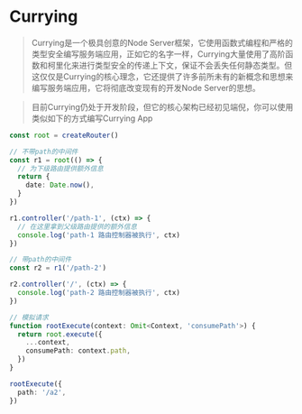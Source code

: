# Currying

> Currying是一个极具创意的Node Server框架，它使用函数式编程和严格的类型安全编写服务端应用，正如它的名字一样，Currying大量使用了高阶函数和柯里化来进行类型安全的传递上下文，保证不会丢失任何静态类型。但这仅仅是Currying的核心理念，它还提供了许多前所未有的新概念和思想来编写服务端应用，它将彻底改变现有的开发Node Server的思想。

> 目前Currying仍处于开发阶段，但它的核心架构已经初见端倪，你可以使用类似如下的方式编写Currying App

```ts
const root = createRouter()

// 不带path的中间件
const r1 = root(() => {
  // 为下级路由提供额外信息
  return {
    date: Date.now(),
  }
})

r1.controller('/path-1', (ctx) => {
  // 在这里拿到父级路由提供的额外信息
  console.log('path-1 路由控制器被执行', ctx)
})

// 带path的中间件
const r2 = r1('/path-2')

r2.controller('/', (ctx) => {
  console.log('path-2 路由控制器被执行', ctx)
})

// 模拟请求
function rootExecute(context: Omit<Context, 'consumePath'>) {
  return root.execute({
    ...context,
    consumePath: context.path,
  })
}

rootExecute({
  path: '/a2',
})
```